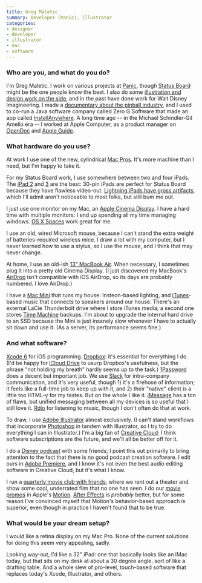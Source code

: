 ```yaml
---
title: Greg Maletic
summary: Developer (Panic), illustrator
categories:
- designer
- developer
- illustrator
- mac
- software
---
```


### Who are you, and what do you do?

I'm Greg Maletic. I work on various projects at [Panic](http://panic.com/ "A Mac and iOS development company."), though [Status Board][status-board-ios] might be the one people know the best. I also do some [illustration and design work on the side](https://gregmaleticwork.wordpress.com/ "Greg's illustrations and design work."), and in the past have done work for Walt Disney Imagineering. I made a [documentary about the pinball industry](http://www.tilt-movie.com/ "Greg's pinball documentary."), and I used to co-run a Java software company called Zero G Software that made an app called [InstallAnywhere][]. A long time ago -- in the Michael Schindler-Gil Amelio era -- I worked at Apple Computer, as a product manager on [OpenDoc][] and [Apple Guide][apple-guide].

### What hardware do you use?

At work I use one of the new, cylindrical [Mac Pros][mac-pro]. It's more machine than I need, but I'm happy to take it.

For my Status Board work, I use somewhere between two and four iPads. The [iPad 2][ipad-2] and [3][ipad-3] are the best: 30-pin iPads are perfect for Status Board because they have flawless video-out. [Lightning iPads have gross artifacts](http://www.panic.com/blog/the-lightning-digital-av-adapter-surprise/ "An in-depth post about the Lightning Digital AV Adapter."), which I'll admit aren't noticeable to most folks, but still bum me out.

I just use one monitor on my Mac, an [Apple Cinema Display][cinema-display]. I have a hard time with multiple monitors: I end up spending all my time managing windows. [OS X Spaces][spaces] work great for me.

I use an old, wired Microsoft mouse, because I can't stand the extra weight of batteries-required wireless mice. I draw a lot with my computer, but I never learned how to use a stylus, so I use the mouse, and I think that may never change.

At home, I use an old-ish [13" MacBook Air][macbook-air]. When necessary, I sometimes plug it into a pretty old Cinema Display. (I just discovered my MacBook's [AirDrop][] isn't compatible with iOS AirDrop, so its days are probably numbered. I love AirDrop.)

I have a [Mac Mini][mac-mini] that runs my house: Insteon-based lighting, and [iTunes][]-based music that connects to speakers around our house. There's an external LaCie Thunderbolt drive where I store iTunes media; a second one stores [Time Machine][time-machine] backups. I'm about to upgrade the internal hard drive to an SSD because the Mini is just insanely slow whenever I have to actually sit down and use it. (As a server, its performance seems fine.)

### And what software?

[Xcode 6][xcode] for iOS programming. [Dropbox][]: it's essential for everything I do. (I'd be happy for [iCloud Drive][icloud-drive] to usurp Dropbox's usefulness, but the phrase "not holding my breath" hardly seems up to the task.) [1Password][] does a decent but important job. We use [Slack][] for intra-company communication, and it's very useful, though 1) it's a firehose of information; it feels like a full-time job to keep up with it, and 2) their "native" client is a little too HTML-y for my tastes. But on the whole I like it. [iMessage][] has a ton of flaws, but unified messaging between all my devices is so useful that I still love it. [Rdio][] for listening to music, though I don't often do that at work.

To draw, I use [Adobe Illustrator][illustrator] almost exclusively. (I can't stand workflows that incorporate [Photoshop][] in tandem with Illustrator, so I try to do everything I can in Illustrator.) I'm a big fan of [Creative Cloud][creative-cloud]: I think software subscriptions are the future, and we'll all be better off for it.

I do a [Disney podcast](https://itunes.apple.com/us/podcast/the-golden-horseshoe-review/id632395411 "Greg's Disney podcast.") with some friends; I point this out primarily to bring attention to the fact that there is no good podcast creation software. I edit ours in [Adobe Premiere][premiere], and I know it's not even the best audio editing software in Creative Cloud, but it's what I know.

I run a [quarterly movie club with friends](http://matchcutmovieclub.com/ "Greg's movie club."), where we rent out a theater and show some cool, underrated film that no one has seen. I do our [movie promos](https://vimeo.com/user562016/videos "Greg's videos on Vimeo.") in Apple's [Motion][]. [After Effects][after-effects] is _probably_ better, but for some reason I've convinced myself that Motion's behavior-based approach is superior, even though in practice I haven't found that to be true.

### What would be your dream setup?

I would like a retina display on my Mac Pro. None of the current solutions for doing this seem very appealing, sadly.

Looking way-out, I'd like a 32" iPad: one that basically looks like an iMac today, but that sits on my desk at about a 30 degree angle, sort of like a drafting table. And a whole slew of pro-level, touch-based software that replaces today's Xcode, Illustrator, and others.

[ipad-2]: https://www.apple.com/ipad/ "A tablet device."
[ipad-3]: https://www.apple.com/ipad/ "A tablet device with a retina display."
[macbook-air]: https://www.apple.com/macbook-air/ "A very thin laptop."
[mac-pro]: https://www.apple.com/mac-pro/ "The Intel-based Mac tower computer."
[mac-mini]: https://www.apple.com/mac-mini/ "A small desktop computer."
[cinema-display]: https://en.wikipedia.org/wiki/Apple_Cinema_Display "An LCD display."
[rdio]: http://www.rdio.com/home/en-us/ "A music streaming service."
[1password]: https://1password.com "Password management software for Mac OS X."
[illustrator]: https://www.adobe.com/products/illustrator.html "A vector graphics editor."
[imessage]: https://en.wikipedia.org/wiki/iMessage "A messaging platform."
[installanywhere]: https://en.wikipedia.org/wiki/InstallAnywhere "Java-based installer software."
[icloud-drive]: https://www.apple.com/icloud/icloud-drive/ "An online document storage service."
[itunes]: https://www.apple.com/itunes/ "A jukebox application and online store."
[time-machine]: https://en.wikipedia.org/wiki/Time_Machine_(Mac_OS) "Backup software for the masses, included with Mac OS X 10.5."
[status-board-ios]: https://panic.com/statusboard/ "A customisable dashboard app."
[spaces]: https://en.wikipedia.org/wiki/Spaces_(software) "Virtual desktop software included with Mac OS X."
[slack]: https://slack.com/ "A collaboration service."
[after-effects]: https://www.adobe.com/products/aftereffects.html "Motion graphics and video editing software."
[airdrop]: https://en.wikipedia.org/wiki/AirDrop "A service for sharing items between Mac OS X and iOS devices."
[apple-guide]: https://en.wikipedia.org/wiki/Apple_Guide "A help system for Mac OS."
[opendoc]: https://en.wikipedia.org/wiki/OpenDoc "An embeddable software platform."
[motion]: https://www.apple.com/final-cut-pro/motion/ "A 3D motion graphics suite."
[creative-cloud]: https://www.adobe.com/creativecloud.html "A subscription service for Adobe's creative suite."
[dropbox]: https://www.dropbox.com/ "Online syncing and storage."
[xcode]: https://en.wikipedia.org/wiki/Xcode "An IDE for Mac developers."
[photoshop]: https://www.adobe.com/products/photoshop.html "A bitmap image editor."
[premiere]: https://www.adobe.com/products/premiere.html "A video editing suite."
